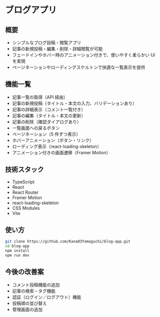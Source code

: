# ブログアプリ

## 概要

- シンプルなブログ投稿・閲覧アプリ
- 記事の新規投稿・編集・削除・詳細閲覧が可能
- フェードインやホバー時のアニメーション付きで、使いやすく柔らかい UI を実現
- ページネーションやローディングスケルトンで快適な一覧表示を提供

## 機能一覧

- 記事一覧の取得（API 経由）
- 記事の新規投稿（タイトル・本文の入力、バリデーションあり）
- 記事の詳細表示（コメント一覧付き）
- 記事の編集（タイトル・本文の更新）
- 記事の削除（確認ダイアログあり）
- 一覧画面への戻るボタン
- ページネーション（5 件ずつ表示）
- ホバーアニメーション（ボタン・リンク）
- ローディング表示（react-loading-skeleton）
- アニメーション付きの画面遷移（Framer Motion）

## 技術スタック

- TypeScript
- React
- React Router
- Framer Motion
- react-loading-skeleton
- CSS Modules
- Vite

## 使い方

```bash
git clone https://github.com/Kana03Yamaguchi/blog-app.git
cd blog-app
npm install
npm run dev
```

## 今後の改善案

- コメント投稿機能の追加
- 記事の検索・タグ機能
- 認証（ログイン／ログアウト）機能
- 投稿順の並び替え
- 管理画面の追加
